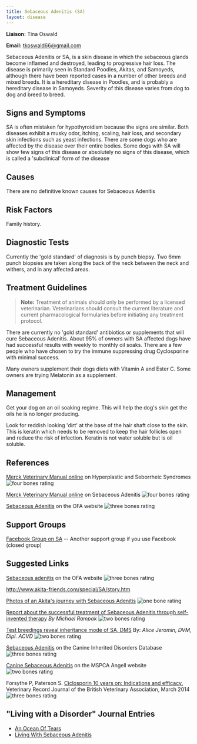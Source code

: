 ```yaml
---
title: Sebaceous Adenitis (SA)
layout: disease
---
```


**Liaison:** Tina Oswald

**Email:** [tkoswald66@gmail.com](mailto:tkoswald66@gmail.com)

Sebaceous Adenitis or SA, is a skin disease in which the sebaceous
glands become inflamed and destroyed, leading to progressive hair loss.
The disease is primarily seen in Standard Poodles, Akitas, and Samoyeds,
although there have been reported cases in a number of other breeds and
mixed breeds. It is a hereditary disease in Poodles, and is probably a
hereditary disease in Samoyeds. Severity of this disease varies from dog
to dog and breed to breed.

## Signs and Symptoms

SA is often mistaken for hypothyroidism because the signs are similar.
Both diseases exhibit a musky odor, itching, scaling, hair loss, and
secondary skin infections such as yeast infections. There are some dogs
who are affected by the disease over their entire bodies. Some dogs
with SA will show few signs of this disease or absolutely no signs of
this disease, which is called a 'subclinical' form of the disease

## Causes

There are no definitive known causes for Sebaceous Adenitis

## Risk Factors

Family history.

## Diagnostic Tests

Currently the 'gold standard' of diagnosis is by punch biopsy. Two 6mm
punch biopsies are taken along the back of the neck between the neck and
withers, and in any affected areas.

## Treatment Guidelines

> **Note:** Treatment of animals should only be performed by a licensed
> veterinarian. Veterinarians should consult the current literature and
> current pharmacological formularies before initiating any treatment
> protocol.

There are currently no 'gold standard' antibiotics or supplements that
will cure Sebaceous Adenitis. About 95% of owners with SA affected
dogs have had successful results with weekly to monthly oil soaks.
There are a few people who have chosen to try the immune suppressing
drug Cyclosporine with minimal success.

Many owners supplement their dogs diets with Vitamin A and Ester C.
Some owners are trying Melatonin as a supplement.

## Management

Get your dog on an oil soaking regime. This will help the dog's skin
get the oils he is no longer producing.

Look for reddish looking 'dirt' at the base of the hair shaft close to
the skin. This is keratin which needs to be removed to keep the hair
follicles open and reduce the risk of infection. Keratin is not water
soluble but is oil soluble.

## References

[Merck Veterinary Manual online](https://www.merckvetmanual.com/integumentary-system/congenital-and-inherited-anomalies-of-the-integumentary-system/hyperplastic-and-seborrheic-syndromes-in-animals) on Hyperplastic and Seborrheic Syndromes ![four bones rating](/img/4-bones.png)

[Merck Veterinary Manual online](https://www.merckvetmanual.com/ear-disorders/diseases-of-the-pinna/sebaceous-adenitis) on Sebaceous Adenitis ![four bones rating](/img/4-bones.png)

[Sebaceous Adenitis](https://www.ofa.org/diseases/other-diseases/sebaceous-adenitis) on the OFA website ![three bones rating](/img/3-bones.png)

## Support Groups

[Facebook Group on SA](https://www.facebook.com/groups/1037582446280841/)
-- Another support group if you use Facebook (closed group)

## Suggested Links

[Sebaceous adenitis](https://www.ofa.org/diseases/other-diseases/sebaceous-adenitis)
on the OFA website ![three bones rating](/img/3-bones.png)

<http://www.akita-friends.com/special/SA/story.htm>

[Photos of an Akita's journey with Sebaceous Adenitis](http://www.akita-friends.com/special/SA/story.htm) ![one bone rating](/img/1-bone.png)

[Report about the successful treatment of Sebaceous Adenitis through self-invented therapy](http://www.akita-friends.com/special/satreat.htm)
_By Michael Rampak_ ![two bones rating](/img/2-bones.png)

[Test breedings reveal inheritance mode of SA, DMS](https://www.dvm360.com/view/test-breedings-reveal-inheritance-mode-sa-dms)
By: _Alice Jeromin, DVM, Dipl. ACVD_ ![two bones rating](/img/2-bones.png)

[Sebaceous Adenitis](http://cidd.discoveryspace.ca/disorder/sebaceous-adenitis.html)
on the Canine Inherited Disorders Database ![three bones rating](/img/3-bones.png)

[Canine Sebaceous Adenitis](https://www.mspca.org/angell_services/canine-sebaceous-adenitis)
on the MSPCA Angell website ![two bones rating](/img/2-bones.png)

Forsythe P, Paterson S. [Ciclosporin 10 years on: Indications and efficacy.](https://pubmed.ncbi.nlm.nih.gov/24682697/)
Veterinary Record Journal of the British Veterinary Association, March 2014 ![three bones rating](/img/3-bones.png)

## "Living with a Disorder" Journal Entries

- [An Ocean Of Tears](/diseases/sebaceous-adenitis-sa-an-ocean-of-tears)
- [Living With Sebaceous Adenitis](/diseases/sebaceous-adenitis-sa-living-with)
